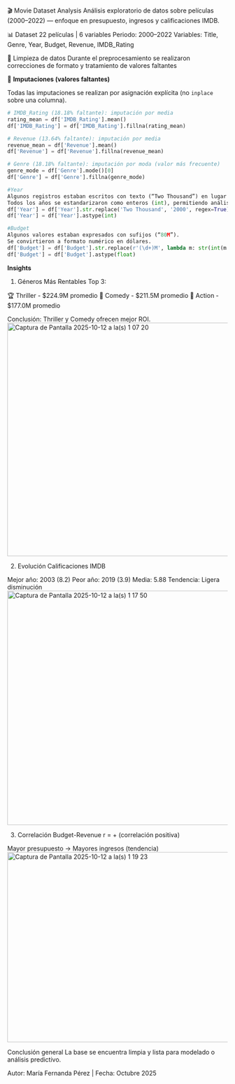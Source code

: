 🎬 Movie Dataset Analysis
Análisis exploratorio de datos sobre películas (2000–2022) — enfoque en presupuesto, ingresos y calificaciones IMDB.

📊 Dataset
22 películas | 6 variables
Periodo: 2000–2022
Variables: Title, Genre, Year, Budget, Revenue, IMDB_Rating

🧹 Limpieza de datos
Durante el preprocesamiento se realizaron correcciones de formato y tratamiento de valores faltantes

🧮 **Imputaciones (valores faltantes)**  

Todas las imputaciones se realizan por asignación explícita (no `inplace` sobre una columna).

```python
# IMDB_Rating (18.18% faltante): imputación por media
rating_mean = df['IMDB_Rating'].mean()
df['IMDB_Rating'] = df['IMDB_Rating'].fillna(rating_mean)

# Revenue (13.64% faltante): imputación por media
revenue_mean = df['Revenue'].mean()
df['Revenue'] = df['Revenue'].fillna(revenue_mean)

# Genre (18.18% faltante): imputación por moda (valor más frecuente)
genre_mode = df['Genre'].mode()[0]
df['Genre'] = df['Genre'].fillna(genre_mode)

#Year
Algunos registros estaban escritos con texto (“Two Thousand”) en lugar de valores numéricos.
Todos los años se estandarizaron como enteros (int), permitiendo análisis temporales.
df['Year'] = df['Year'].str.replace('Two Thousand', '2000', regex=True)
df['Year'] = df['Year'].astype(int)

#Budget
Algunos valores estaban expresados con sufijos (“80M”).
Se convirtieron a formato numérico en dólares.
df['Budget'] = df['Budget'].str.replace(r'(\d+)M', lambda m: str(int(m.group(1))*1_000_000), regex=True)
df['Budget'] = df['Budget'].astype(float)

```


**Insights**
1. Géneros Más Rentables
Top 3:

🏆 Thriller - $224.9M promedio
🥈 Comedy - $211.5M promedio
🥉 Action - $177.0M promedio

Conclusión: Thriller y Comedy ofrecen mejor ROI.
<img width="979" height="534" alt="Captura de Pantalla 2025-10-12 a la(s) 1 07 20" src="https://github.com/user-attachments/assets/e462f813-bf6c-438c-809c-2c23ac74f99a" />

2. Evolución Calificaciones IMDB

Mejor año: 2003 (8.2)
Peor año: 2019 (3.9)
Media: 5.88
Tendencia: Ligera disminución
<img width="951" height="536" alt="Captura de Pantalla 2025-10-12 a la(s) 1 17 50" src="https://github.com/user-attachments/assets/fd3936b6-71a5-42a3-97c6-034fd2fb54a4" />

3. Correlación Budget-Revenue
r = + (correlación positiva)

Mayor presupuesto → Mayores ingresos (tendencia)
<img width="621" height="435" alt="Captura de Pantalla 2025-10-12 a la(s) 1 19 23" src="https://github.com/user-attachments/assets/638aa8ac-67eb-47db-82ea-5bdc4b454e95" />

Conclusión general
La base se encuentra limpia y lista para modelado o análisis predictivo.

Autor: María Fernanda Pérez | Fecha: Octubre 2025










